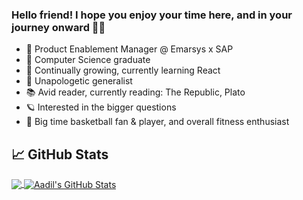 ### Hello friend! I hope you enjoy your time here, and in your journey onward 🙏🏾

- 📱 Product Enablement Manager @ Emarsys x SAP
- 👾 Computer Science graduate
- 🌱 Continually growing, currently learning React
- 🧢 Unapologetic generalist
- 📚 Avid reader, currently reading: The Republic, Plato
- 🪐 Interested in the bigger questions
- 🏀 Big time basketball fan & player, and overall fitness enthusiast

## &#x1f4c8; GitHub Stats

<a href="https://github.com/aadilk96/aadilk96">
  <img align="center" src="https://github-readme-stats.vercel.app/api/top-langs/?username=aadilk96&hide=java,html&title_color=ffffff&text_color=c9cacc&icon_color=2bbc8a&bg_color=1d1f21" />
</a>
<a href="https://github.com/aadilk96/aadilk96">
  <img align="center" src="https://github-readme-stats.vercel.app/api?username=aadilk96&show_icons=true&line_height=27&count_private=true&title_color=ffffff&text_color=c9cacc&icon_color=2bbc8a&bg_color=1d1f21" alt="Aadil's GitHub Stats" />
</a>
<!-- 
## Stalk me elsewhere -->

<!-- [<img align="left" alt="codeSTACKr | Twitter" width="22px" src="https://cdn.jsdelivr.net/npm/simple-icons@v3/icons/twitter.svg" />][twitter]
[<img align="left" alt="codeSTACKr | LinkedIn" width="22px" src="https://cdn.jsdelivr.net/npm/simple-icons@v3/icons/linkedin.svg" />][linkedin]
[<img align="left" alt="codeSTACKr | Instagram" width="22px" src="https://cdn.jsdelivr.net/npm/simple-icons@v3/icons/instagram.svg" />][instagram]

[twitter]: 
[linkedin]: 
[instagram]:  -->